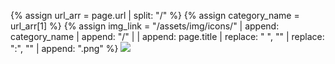 {% assign url_arr = page.url | split: "/" %}
{% assign category_name = url_arr[1] %}
{% assign img_link = "/assets/img/icons/" | append: category_name | append: "/" | | append: page.title | replace: " ", "" | replace: ":", "" | append: ".png" %}
<img class="env-icon" src="{{ img_link }}">